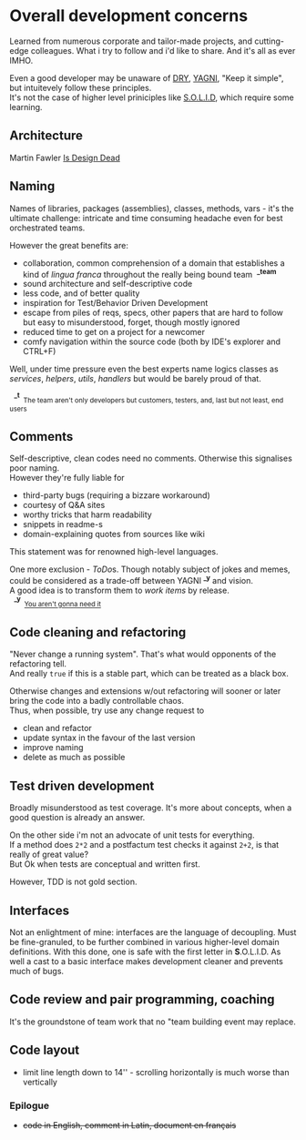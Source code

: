 
# Overall development concerns
Learned from numerous corporate and tailor-made projects, and cutting-edge colleagues. What i try to follow and i'd like to share. And it's all as ever IMHO.

Even a good developer may be unaware of [DRY](https://en.wikipedia.org/wiki/Don%27t_repeat_yourself), [YAGNI](https://en.wikipedia.org/wiki/You_aren%27t_gonna_need_it), "Keep it simple", but intuitevely follow these principles.\
It's not the case of higher level priniciples like [S.O.L.I.D](https://en.wikipedia.org/wiki/SOLID), which require some learning.

## Architecture
Martin Fawler [Is Design Dead](https://martinfowler.com/articles/designDead.html#:~:text=Not%20just%20is%20much%20design,way%20than%20established%20software%20processes.)

## Naming
Names of libraries, packages (assemblies), classes, methods, vars - it's the ultimate challenge: intricate and time consuming headache even for best orchestrated teams.

However the great benefits are:
+ collaboration, common comprehension of a domain that establishes a kind of *lingua franca* throughout the really being bound team&nbsp;&nbsp;<sup>**_team**</sup>
+ sound architecture and self-descriptive code
+ less code, and of better quality
+ inspiration for Test/Behavior Driven Development
+ escape from piles of reqs, specs, other papers that are hard to follow but easy to misunderstood, forget, though mostly ignored
+ reduced time to get on a project for a newcomer 
+ comfy navigation within the source code (both by IDE's explorer and CTRL+F)

Well, under time pressure even the best experts name logics classes as *services*, *helpers*, *utils*, *handlers* but would be barely proud of that.

&nbsp;&nbsp;<sup>**_t**</sup><sub>&nbsp;&nbsp;The team aren't only developers but customers, testers, and, last but not least, end users</sub>

## Comments
Self-descriptive, clean codes need no comments. Otherwise this signalises poor naming.\
However they're fully liable for 
+ third-party bugs (requiring a bizzare workaround)
+ courtesy of Q&A sites
+ worthy tricks that harm readability
+ snippets in readme-s
+ domain-explaining quotes from sources like wiki

This statement was for renowned high-level languages.

One more exclusion - *ToDo*s. Though notably subject of jokes and memes, could be considered as a trade-off between YAGNI&nbsp;<sup>**_y**</sup> and vision.\
A good idea is to transform them to *work items* by release.\
&nbsp;&nbsp;<sup>**_y**</sup><sub>&nbsp;&nbsp;[You aren't gonna need it](https://en.wikipedia.org/wiki/You_aren%27t_gonna_need_it)</sub>

## Code cleaning and refactoring
"Never change a running system". That's what would opponents of the refactoring tell.\
And really `true` if this is a stable part, which can be treated as a black box.

Otherwise changes and extensions w/out refactoring will sooner or later bring the code into a badly controllable chaos.\
Thus, when possible, try use any change request to
+ clean and refactor
+ update syntax in the favour of the last version
+ improve naming
+ delete as much as possible

## Test driven development
Broadly misunderstood as test coverage. It's more about concepts, when a good question is already an answer.

On the other side i'm not an advocate of unit tests for everything.\
If a method does `2*2` and a postfactum test checks it against `2+2`, is that really of great value?\
But Ok when tests are conceptual and written first.

However, TDD is not gold section. 

## Interfaces
Not an enlightment of mine: interfaces are the language of decoupling. Must be fine-granuled, to be further combined in various higher-level domain definitions.
With this done, one is safe with the first letter in **S**.O.L.I.D. As well a cast to a basic interface makes development cleaner and prevents much of bugs.

## Code review and pair programming, coaching
It's the groundstone of team work that no "team building event may replace.

## Code layout
* limit line length down to 14'' - scrolling horizontally is much worse than vertically 

### Epilogue
* ~~code in English, comment in Latin, document en français~~
